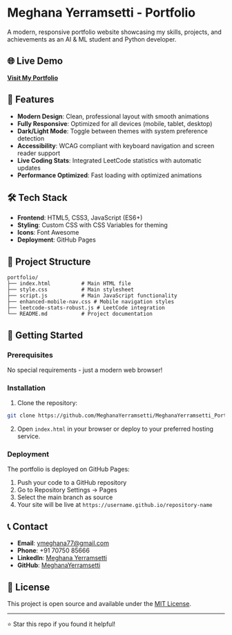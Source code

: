 # Meghana Yerramsetti - Portfolio

A modern, responsive portfolio website showcasing my skills, projects, and achievements as an AI & ML student and Python developer.

## 🌐 Live Demo

**[Visit My Portfolio](https://meghanayerramsetti.github.io/MeghanaYerramsetti_Portfolio/)**

## 🌟 Features

- **Modern Design**: Clean, professional layout with smooth animations
- **Fully Responsive**: Optimized for all devices (mobile, tablet, desktop)
- **Dark/Light Mode**: Toggle between themes with system preference detection
- **Accessibility**: WCAG compliant with keyboard navigation and screen reader support
- **Live Coding Stats**: Integrated LeetCode statistics with automatic updates
- **Performance Optimized**: Fast loading with optimized animations

## 🛠️ Tech Stack

- **Frontend**: HTML5, CSS3, JavaScript (ES6+)
- **Styling**: Custom CSS with CSS Variables for theming
- **Icons**: Font Awesome
- **Deployment**: GitHub Pages

## 📁 Project Structure

```
portfolio/
├── index.html          # Main HTML file
├── style.css           # Main stylesheet
├── script.js           # Main JavaScript functionality
├── enhanced-mobile-nav.css # Mobile navigation styles
├── leetcode-stats-robust.js # LeetCode integration
└── README.md           # Project documentation
```

## 🚀 Getting Started

### Prerequisites

No special requirements - just a modern web browser!

### Installation

1. Clone the repository:
```bash
git clone https://github.com/MeghanaYerramsetti/MeghanaYerramsetti_Portfolio.git
```

2. Open `index.html` in your browser or deploy to your preferred hosting service.

### Deployment

The portfolio is deployed on GitHub Pages:

1. Push your code to a GitHub repository
2. Go to Repository Settings → Pages
3. Select the main branch as source
4. Your site will be live at `https://username.github.io/repository-name`

## 📞 Contact

- **Email**: ymeghana77@gmail.com
- **Phone**: +91 70750 85666
- **LinkedIn**: [Meghana Yerramsetti](https://www.linkedin.com/in/meghana-yerramsetti-b07277259/)
- **GitHub**: [MeghanaYerramsetti](https://github.com/MeghanaYerramsetti)

## 📄 License

This project is open source and available under the [MIT License](LICENSE).

---

⭐ Star this repo if you found it helpful!
